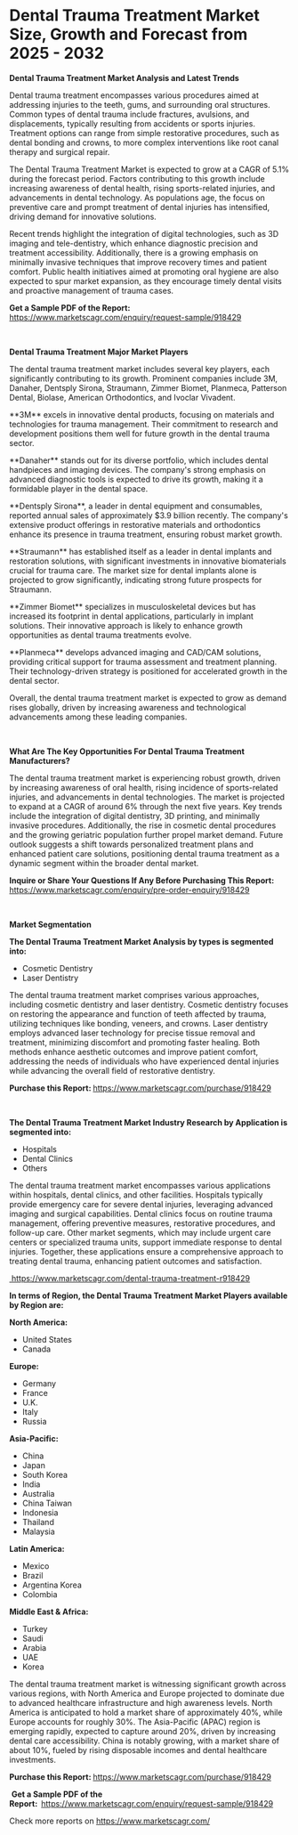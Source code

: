 <p><h1>Dental Trauma Treatment Market Size, Growth and Forecast from 2025 - 2032</h1></p><p><strong>Dental Trauma Treatment Market Analysis and Latest Trends</strong></p>
<p><p>Dental trauma treatment encompasses various procedures aimed at addressing injuries to the teeth, gums, and surrounding oral structures. Common types of dental trauma include fractures, avulsions, and displacements, typically resulting from accidents or sports injuries. Treatment options can range from simple restorative procedures, such as dental bonding and crowns, to more complex interventions like root canal therapy and surgical repair.</p><p>The Dental Trauma Treatment Market is expected to grow at a CAGR of 5.1% during the forecast period. Factors contributing to this growth include increasing awareness of dental health, rising sports-related injuries, and advancements in dental technology. As populations age, the focus on preventive care and prompt treatment of dental injuries has intensified, driving demand for innovative solutions.</p><p>Recent trends highlight the integration of digital technologies, such as 3D imaging and tele-dentistry, which enhance diagnostic precision and treatment accessibility. Additionally, there is a growing emphasis on minimally invasive techniques that improve recovery times and patient comfort. Public health initiatives aimed at promoting oral hygiene are also expected to spur market expansion, as they encourage timely dental visits and proactive management of trauma cases.</p></p>
<p><strong>Get a Sample PDF of the Report:&nbsp;</strong> <a href="https://www.marketscagr.com/enquiry/request-sample/918429?utm_campaign=2795&utm_medium=2&utm_source=Github&utm_content=ia&utm_term=06032025&utm_id=dental-trauma-treatment">https://www.marketscagr.com/enquiry/request-sample/918429</a></p>
<p>&nbsp;</p>
<p><strong>Dental Trauma Treatment Major Market Players</strong></p>
<p><p>The dental trauma treatment market includes several key players, each significantly contributing to its growth. Prominent companies include 3M, Danaher, Dentsply Sirona, Straumann, Zimmer Biomet, Planmeca, Patterson Dental, Biolase, American Orthodontics, and Ivoclar Vivadent.</p><p>**3M** excels in innovative dental products, focusing on materials and technologies for trauma management. Their commitment to research and development positions them well for future growth in the dental trauma sector.</p><p>**Danaher** stands out for its diverse portfolio, which includes dental handpieces and imaging devices. The company's strong emphasis on advanced diagnostic tools is expected to drive its growth, making it a formidable player in the dental space.</p><p>**Dentsply Sirona**, a leader in dental equipment and consumables, reported annual sales of approximately $3.9 billion recently. The company's extensive product offerings in restorative materials and orthodontics enhance its presence in trauma treatment, ensuring robust market growth.</p><p>**Straumann** has established itself as a leader in dental implants and restoration solutions, with significant investments in innovative biomaterials crucial for trauma care. The market size for dental implants alone is projected to grow significantly, indicating strong future prospects for Straumann.</p><p>**Zimmer Biomet** specializes in musculoskeletal devices but has increased its footprint in dental applications, particularly in implant solutions. Their innovative approach is likely to enhance growth opportunities as dental trauma treatments evolve.</p><p>**Planmeca** develops advanced imaging and CAD/CAM solutions, providing critical support for trauma assessment and treatment planning. Their technology-driven strategy is positioned for accelerated growth in the dental sector.</p><p>Overall, the dental trauma treatment market is expected to grow as demand rises globally, driven by increasing awareness and technological advancements among these leading companies.</p></p>
<p>&nbsp;</p>
<p><strong>What Are The Key Opportunities For Dental Trauma Treatment Manufacturers?</strong></p>
<p><p>The dental trauma treatment market is experiencing robust growth, driven by increasing awareness of oral health, rising incidence of sports-related injuries, and advancements in dental technologies. The market is projected to expand at a CAGR of around 6% through the next five years. Key trends include the integration of digital dentistry, 3D printing, and minimally invasive procedures. Additionally, the rise in cosmetic dental procedures and the growing geriatric population further propel market demand. Future outlook suggests a shift towards personalized treatment plans and enhanced patient care solutions, positioning dental trauma treatment as a dynamic segment within the broader dental market.</p></p>
<p><strong>Inquire or Share Your Questions If Any Before Purchasing This Report:</strong> <a href="https://www.marketscagr.com/enquiry/pre-order-enquiry/918429?utm_campaign=2795&utm_medium=2&utm_source=Github&utm_content=ia&utm_term=06032025&utm_id=dental-trauma-treatment">https://www.marketscagr.com/enquiry/pre-order-enquiry/918429</a></p>
<p>&nbsp;</p>
<p><strong>Market Segmentation</strong></p>
<p><strong>The Dental Trauma Treatment Market Analysis by types is segmented into:</strong></p>
<p><ul><li>Cosmetic Dentistry</li><li>Laser Dentistry</li></ul></p>
<p><p>The dental trauma treatment market comprises various approaches, including cosmetic dentistry and laser dentistry. Cosmetic dentistry focuses on restoring the appearance and function of teeth affected by trauma, utilizing techniques like bonding, veneers, and crowns. Laser dentistry employs advanced laser technology for precise tissue removal and treatment, minimizing discomfort and promoting faster healing. Both methods enhance aesthetic outcomes and improve patient comfort, addressing the needs of individuals who have experienced dental injuries while advancing the overall field of restorative dentistry.</p></p>
<p><strong>Purchase this Report:&nbsp;</strong><a href="https://www.marketscagr.com/purchase/918429?utm_campaign=2795&utm_medium=2&utm_source=Github&utm_content=ia&utm_term=06032025&utm_id=dental-trauma-treatment">https://www.marketscagr.com/purchase/918429</a></p>
<p>&nbsp;</p>
<p><strong>The Dental Trauma Treatment Market Industry Research by Application is segmented into:</strong></p>
<p><ul><li>Hospitals</li><li>Dental Clinics</li><li>Others</li></ul></p>
<p><p>The dental trauma treatment market encompasses various applications within hospitals, dental clinics, and other facilities. Hospitals typically provide emergency care for severe dental injuries, leveraging advanced imaging and surgical capabilities. Dental clinics focus on routine trauma management, offering preventive measures, restorative procedures, and follow-up care. Other market segments, which may include urgent care centers or specialized trauma units, support immediate response to dental injuries. Together, these applications ensure a comprehensive approach to treating dental trauma, enhancing patient outcomes and satisfaction.</p></p>
<p><a href="https://www.marketscagr.com/dental-trauma-treatment-r918429?utm_campaign=2795&utm_medium=2&utm_source=Github&utm_content=ia&utm_term=06032025&utm_id=dental-trauma-treatment">&nbsp;https://www.marketscagr.com/dental-trauma-treatment-r918429</a></p>
<p><strong>In terms of Region, the Dental Trauma Treatment Market Players available by Region are:</strong></p>
<p>
    <p> <strong> North America: </strong>
        <ul>
            <li>United States</li>
            <li>Canada</li>
        </ul>
        </p> 
    <p> <strong> Europe: </strong>
        <ul>
            <li>Germany</li>
            <li>France</li>
            <li>U.K.</li>
            <li>Italy</li>
            <li>Russia</li>
        </ul>
        </p> 
    <p> <strong> Asia-Pacific: </strong>
        <ul>
            <li>China</li>
            <li>Japan</li>
            <li>South Korea</li>
            <li>India</li>
            <li>Australia</li>
            <li>China Taiwan</li>
            <li>Indonesia</li>
            <li>Thailand</li>
            <li>Malaysia</li>
        </ul>
        </p> 
    <p> <strong> Latin America: </strong>
        <ul>
            <li>Mexico</li>
            <li>Brazil</li>
            <li>Argentina Korea</li>
            <li>Colombia</li>
        </ul>
        </p> 
    <p> <strong> Middle East & Africa: </strong>
        <ul>
            <li>Turkey</li>
            <li>Saudi</li>
            <li>Arabia</li>
            <li>UAE</li>
            <li>Korea</li>
        </ul>
    </p>
    </p>
<p><p>The dental trauma treatment market is witnessing significant growth across various regions, with North America and Europe projected to dominate due to advanced healthcare infrastructure and high awareness levels. North America is anticipated to hold a market share of approximately 40%, while Europe accounts for roughly 30%. The Asia-Pacific (APAC) region is emerging rapidly, expected to capture around 20%, driven by increasing dental care accessibility. China is notably growing, with a market share of about 10%, fueled by rising disposable incomes and dental healthcare investments.</p></p>
<p><strong>Purchase this Report: </strong><a href="https://www.marketscagr.com/purchase/918429?utm_campaign=2795&utm_medium=2&utm_source=Github&utm_content=ia&utm_term=06032025&utm_id=dental-trauma-treatment">https://www.marketscagr.com/purchase/918429</a></p>
<p>&nbsp;<strong>Get a Sample PDF of the Report:&nbsp;&nbsp;</strong><a href="https://www.marketscagr.com/enquiry/request-sample/918429?utm_campaign=2795&utm_medium=2&utm_source=Github&utm_content=ia&utm_term=06032025&utm_id=dental-trauma-treatment">https://www.marketscagr.com/enquiry/request-sample/918429</a></p>
<p><strong></strong></p>
<p>Check more reports on <a href="https://www.marketscagr.com/?utm_campaign=2795&utm_medium=2&utm_source=Github&utm_content=ia&utm_term=06032025&utm_id=dental-trauma-treatment">https://www.marketscagr.com/</a></p>